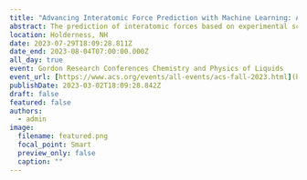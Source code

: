 ```yaml
---
title: "Advancing Interatomic Force Prediction with Machine Learning: Accelerated Methods for Extracting Force Fields from Experimental Scattering Measurements"
abstract: The prediction of interatomic forces based on experimental scattering data represents a significant and longstanding inverse problem in statistical mechanics, both from a theoretical and computational standpoint. However, one of the primary hurdles faced by data-driven solutions to such inverse problems lies in the computational burden associated with evaluating complex models of fluid structures. In this study, we propose a novel approach employing a collection of discrete Gaussian process surrogate models to accelerate the estimation of structure factors from molecular dynamics simulations. This, in turn, facilitates force field optimization using probabilistic machine learning techniques. By applying this innovative technique to a (n-6) Mie fluid, we have found that crucial details regarding the interatomic force can be accurately determined within the bounds of uncertainty inherent in existing experimental scattering instruments. This finding challenges the widely held belief that the overall structure of liquids is relatively insensitive to variations in interatomic forces. As a result, we can now conclude that machine learning-accelerated methods for characterizing structure factors and quantifying uncertainty represent a highly promising and valuable tool for investigating the self-assembly and fundamental interatomic interactions underlying the structural properties of liquid state materials.
location: Holderness, NH
date: 2023-07-29T18:09:28.811Z
date_end: 2023-08-04T07:00:00.000Z
all_day: true
event: Gordon Research Conferences Chemistry and Physics of Liquids
event_url: [https://www.acs.org/events/all-events/acs-fall-2023.html](https://www.grc.org/chemistry-and-physics-of-liquids-conference/2023/)
publishDate: 2023-03-02T18:09:28.842Z
draft: false
featured: false
authors:
  - admin
image:
  filename: featured.png
  focal_point: Smart
  preview_only: false
  caption: ""
---
```

